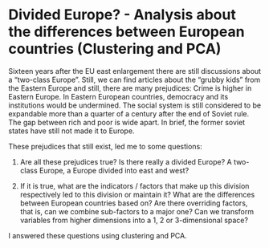 # Divided Europe? - Analysis about the differences between European countries (Clustering and PCA)

Sixteen years after the EU east enlargement there are still discussions about a “two-class Europe”. Still, we can find articles about the “grubby kids” from the Eastern Europe and still, there are many prejudices: Crime is higher in Eastern Europe. In Eastern European countries, democracy and its institutions would be undermined. The social system is still considered to be expandable more than a quarter of a century after the end of Soviet rule. The gap between rich and poor is wide apart. In brief, the former soviet states have still not made it to Europe.

These prejudices that still exist, led me to some questions:
1. Are all these prejudices true? Is there really a divided Europe? A two-class Europe, a Europe divided into east and west?

2. If it is true, what are the indicators / factors that make up this division respectively led to this division or maintain it? What are the differences between European countries based on? Are there overriding factors, that is, can we combine sub-factors to a major one? Can we transform variables from higher dimensions into a 1, 2 or 3-dimensional space?

I answered these questions using clustering and PCA.